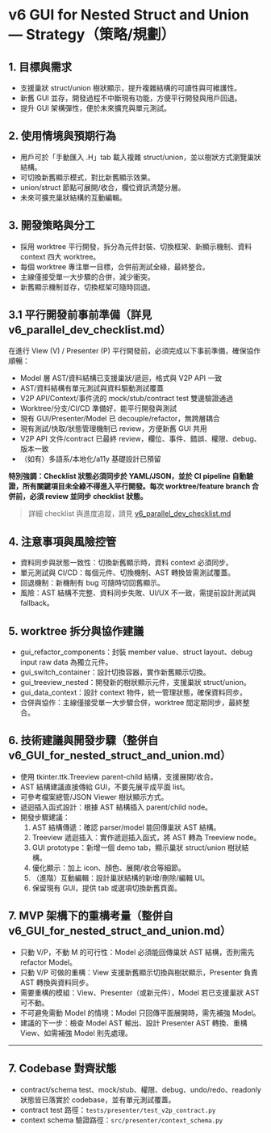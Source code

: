 # v6 GUI for Nested Struct and Union — Strategy（策略/規劃）

## 1. 目標與需求
- 支援巢狀 struct/union 樹狀顯示，提升複雜結構的可讀性與可維護性。
- 新舊 GUI 並存，開發過程不中斷現有功能，方便平行開發與用戶回退。
- 提升 GUI 架構彈性，便於未來擴充與單元測試。

## 2. 使用情境與預期行為
- 用戶可於「手動匯入 .H」tab 載入複雜 struct/union，並以樹狀方式瀏覽巢狀結構。
- 可切換新舊顯示模式，對比新舊顯示效果。
- union/struct 節點可展開/收合，欄位資訊清楚分層。
- 未來可擴充巢狀結構的互動編輯。

## 3. 開發策略與分工
- 採用 worktree 平行開發，拆分為元件封裝、切換框架、新顯示機制、資料 context 四大 worktree。
- 每個 worktree 專注單一目標，合併前測試全綠，最終整合。
- 主線僅接受單一大步驟的合併，減少衝突。
- 新舊顯示機制並存，切換框架可隨時回退。

## 3.1 平行開發前事前準備（詳見 v6_parallel_dev_checklist.md）

在進行 View (V) / Presenter (P) 平行開發前，必須完成以下事前準備，確保協作順暢：

- Model 層 AST/資料結構已支援巢狀/遞迴，格式與 V2P API 一致
- AST/資料結構有單元測試與資料驅動測試覆蓋
- V2P API/Context/事件流的 mock/stub/contract test 雙邊驗證通過
- Worktree/分支/CI/CD 準備好，能平行開發與測試
- 現有 GUI/Presenter/Model 已 decouple/refactor，無跨層耦合
- 現有測試/快取/狀態管理機制已 review，方便新舊 GUI 共用
- V2P API 文件/contract 已最終 review，欄位、事件、錯誤、權限、debug、版本一致
- （如有）多語系/本地化/a11y 基礎設計已預留

**特別強調：Checklist 狀態必須同步於 YAML/JSON，並於 CI pipeline 自動驗證，所有關鍵項目未全綠不得進入平行開發。每次 worktree/feature branch 合併前，必須 review 並同步 checklist 狀態。**

> 詳細 checklist 與進度追蹤，請見 [v6_parallel_dev_checklist.md](./v6_parallel_dev_checklist.md)

## 4. 注意事項與風險控管
- 資料同步與狀態一致性：切換新舊顯示時，資料 context 必須同步。
- 單元測試與 CI/CD：每個元件、切換機制、AST 轉換皆需測試覆蓋。
- 回退機制：新機制有 bug 可隨時切回舊顯示。
- 風險：AST 結構不完整、資料同步失敗、UI/UX 不一致，需提前設計測試與 fallback。

## 5. worktree 拆分與協作建議
- gui_refactor_components：封裝 member value、struct layout、debug input raw data 為獨立元件。
- gui_switch_container：設計切換容器，實作新舊顯示切換。
- gui_treeview_nested：開發新的樹狀顯示元件，支援巢狀 struct/union。
- gui_data_context：設計 context 物件，統一管理狀態，確保資料同步。
- 合併與協作：主線僅接受單一大步驟合併，worktree 間定期同步，最終整合。 

## 6. 技術建議與開發步驟（整併自 v6_GUI_for_nested_struct_and_union.md）
- 使用 tkinter.ttk.Treeview parent-child 結構，支援展開/收合。
- AST 結構建議直接傳給 GUI，不要先展平成平面 list。
- 可參考檔案總管/JSON Viewer 樹狀顯示方式。
- 遞迴插入函式設計：根據 AST 結構插入 parent/child node。
- 開發步驟建議：
  1. AST 結構傳遞：確認 parser/model 能回傳巢狀 AST 結構。
  2. Treeview 遞迴插入：實作遞迴插入函式，將 AST 轉為 Treeview node。
  3. GUI prototype：新增一個 demo tab，顯示巢狀 struct/union 樹狀結構。
  4. 優化顯示：加上 icon、顏色、展開/收合等細節。
  5. （進階）互動編輯：設計巢狀結構的新增/刪除/編輯 UI。
  6. 保留現有 GUI，提供 tab 或選項切換新舊頁面。

## 7. MVP 架構下的重構考量（整併自 v6_GUI_for_nested_struct_and_union.md）
- 只動 V/P，不動 M 的可行性：Model 必須能回傳巢狀 AST 結構，否則需先 refactor Model。
- 只動 V/P 可做的重構：View 支援新舊顯示切換與樹狀顯示，Presenter 負責 AST 轉換與資料同步。
- 需要重構的模組：View、Presenter（或新元件），Model 若已支援巢狀 AST 可不動。
- 不可避免需動 Model 的情境：Model 只回傳平面展開時，需先補強 Model。
- 建議的下一步：檢查 Model AST 輸出、設計 Presenter AST 轉換、重構 View、如需補強 Model 則先處理。 

---

## 7. Codebase 對齊狀態
- contract/schema test、mock/stub、權限、debug、undo/redo、readonly 狀態皆已落實於 codebase，並有單元測試覆蓋。
- contract test 路徑：`tests/presenter/test_v2p_contract.py`
- context schema 驗證路徑：`src/presenter/context_schema.py` 